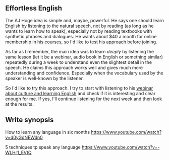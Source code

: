 ## Effortless English

The AJ Hoge idea is simple and, maybe, powerful. He says one should learn English by listening to the natural speech, not by reading (as long as he wants to learn how to speak), especially not by reading textbooks with synthetic phrases and dialogues. He wants about $40 a month for online membership in his courses, so I'd like to test his approach before joining.

As far as I remember, the main idea was to learn *deeply* by listening the same lesson (let it be a webinar, audio book in English or something similar) repeatedly during a week to understand even the slightest detail in the speech. He claims this approach works well and gives much more understanding and confidence. Especially when the vocabulary used by the speaker is well-known by the listener.

So I'd like to try this approach. I try to start with listening to his [webinar about culture and learning English](http://effortlessenglishclub.com/culture-english-speaking-webinar) and check if it is interesting and clear enough for me. If yes, I'll continue listening for the next week and then look at the results.

## Write synopsis

How to learn any language in six months
	https://www.youtube.com/watch?v=d0yGdNEWdn0

5 techniques tp speak any language
	https://www.youtube.com/watch?v=-WLHr1_EVtQ
